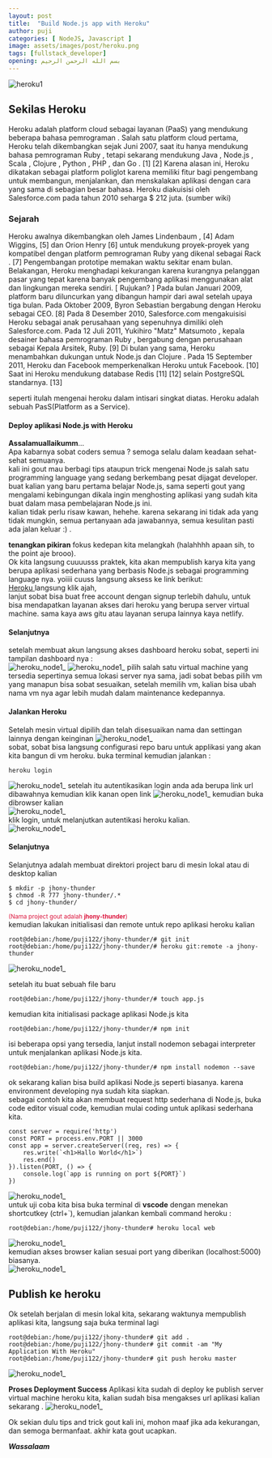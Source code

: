 ```yaml
---
layout: post
title:  "Build Node.js app with Heroku"
author: puji
categories: [ NodeJS, Javascript ]
image: assets/images/post/heroku.png
tags: [fullstack_developer]
opening: بسم الله الرحمن الرحيم
---  
```


![heroku1]({{site.url}}/assets/images/post/heroku2.png) 

## Sekilas Heroku  
Heroku adalah platform cloud sebagai layanan (PaaS) yang mendukung beberapa bahasa pemrograman . Salah satu platform cloud pertama, Heroku telah dikembangkan sejak Juni 2007, saat itu hanya mendukung bahasa pemrograman Ruby , tetapi sekarang mendukung Java , Node.js , Scala , Clojure , Python , PHP , dan Go . [1] [2] Karena alasan ini, Heroku dikatakan sebagai platform poliglot karena memiliki fitur bagi pengembang untuk membangun, menjalankan, dan menskalakan aplikasi dengan cara yang sama di sebagian besar bahasa. Heroku diakuisisi oleh Salesforce.com pada tahun 2010 seharga $ 212 juta. (sumber wiki)
### Sejarah  
Heroku awalnya dikembangkan oleh James Lindenbaum , [4] Adam Wiggins, [5] dan Orion Henry [6] untuk mendukung proyek-proyek yang kompatibel dengan platform pemrograman Ruby yang dikenal sebagai Rack . [7] Pengembangan prototipe memakan waktu sekitar enam bulan. Belakangan, Heroku menghadapi kekurangan karena kurangnya pelanggan pasar yang tepat karena banyak pengembang aplikasi menggunakan alat dan lingkungan mereka sendiri. [ Rujukan? ] Pada bulan Januari 2009, platform baru diluncurkan yang dibangun hampir dari awal setelah upaya tiga bulan. Pada Oktober 2009, Byron Sebastian bergabung dengan Heroku sebagai CEO. [8] Pada 8 Desember 2010, Salesforce.com mengakuisisi Heroku sebagai anak perusahaan yang sepenuhnya dimiliki oleh Salesforce.com. Pada 12 Juli 2011, Yukihiro "Matz" Matsumoto , kepala desainer bahasa pemrograman Ruby , bergabung dengan perusahaan sebagai Kepala Arsitek, Ruby. [9] Di bulan yang sama, Heroku menambahkan dukungan untuk Node.js dan Clojure . Pada 15 September 2011, Heroku dan Facebook memperkenalkan Heroku untuk Facebook. [10] Saat ini Heroku mendukung database Redis [11] [12] selain PostgreSQL standarnya. [13]  

seperti itulah mengenai heroku dalam intisari singkat diatas. Heroku adalah sebuah PasS(Platform as a Service).
#### Deploy aplikasi Node.js with Heroku
**Assalamuallaikumm**...  
Apa kabarnya sobat coders semua ? semoga selalu dalam keadaan sehat-sehat semuanya.  
kali ini gout mau berbagi tips ataupun trick mengenai Node.js salah satu programming language yang sedang berkembang pesat dijagat developer.  
buat kalian yang baru pertama belajar Node.js, sama seperti gout yang mengalami kebingungan dikala ingin menghosting aplikasi yang sudah kita buat dalam masa pembelajaran Node.js ini.  
kalian tidak perlu risaw kawan, hehehe. karena sekarang ini tidak ada yang tidak mungkin, semua pertanyaan ada jawabannya, semua kesulitan pasti ada jalan keluar :) .  

**tenangkan pikiran** fokus kedepan kita melangkah (halahhhh apaan sih, to the point aje brooo).  
Ok kita langsung cuuuusss praktek, kita akan mempublish karya kita yang berupa aplikasi sederhana yang berbasis Node.js sebagai programming language nya. yoiiii cuuss langsung aksess ke link berikut:  
<a href="https://www.heroku.com/">Heroku </a> langsung klik ajah,  
lanjut sobat bisa buat free account dengan signup terlebih dahulu, untuk bisa mendapatkan layanan akses dari heroku yang berupa server virtual machine. sama kaya aws gitu atau layanan serupa lainnya kaya netlify.  

#### Selanjutnya  
setelah membuat akun langsung akses dashboard heroku sobat, seperti ini tampilan dashboard nya :  
![heroku_node1_]({{site.url}}/assets/images/post/heroku/heroku1.png)
![heroku_node1_]({{site.url}}/assets/images/post/heroku/heroku2.png) 
pilih salah satu virtual machine yang tersedia sepertinya semua lokasi server nya sama, jadi sobat bebas pilih vm yang manapun bisa sobat sesuaikan, setelah memilih vm, kalian bisa ubah nama vm nya agar lebih mudah dalam maintenance kedepannya.

#### Jalankan Heroku  
Setelah mesin virtual dipilih dan telah disesuaikan nama dan settingan lainnya dengan keinginan
![heroku_node1_]({{site.url}}/assets/images/post/heroku/heroku3.png)  
sobat, sobat bisa langsung configurasi repo baru untuk applikasi yang akan kita bangun di vm heroku. buka terminal kemudian jalankan :  
```
heroku login
```  
![heroku_node1_]({{site.url}}/assets/images/post/heroku/heroku4.png)
setelah itu autentikasikan login anda ada berupa link url dibawahnya kemudian klik kanan open link
![heroku_node1_]({{site.url}}/assets/images/post/heroku/heroku5.png) 
kemudian buka dibrowser kalian  
![heroku_node1_]({{site.url}}/assets/images/post/heroku/heroku6.png)  
klik login, untuk melanjutkan autentikasi heroku kalian.  
![heroku_node1_]({{site.url}}/assets/images/post/heroku/heroku7.png)  

#### Selanjutnya  
Selanjutnya adalah membuat direktori project baru di mesin lokal atau di desktop kalian  
```
$ mkdir -p jhony-thunder
$ chmod -R 777 jhony-thunder/.*
$ cd jhony-thunder/
```
<small style="color:crimson;">(Nama project gout adalah **jhony-thunder**)</small>  
kemudian lakukan initialisasi dan remote untuk repo aplikasi heroku kalian  

```
root@debian:/home/puji122/jhony-thunder/# git init
root@debian:/home/puji122/jhony-thunder/# heroku git:remote -a jhony-thunder
```  
![heroku_node1_]({{site.url}}/assets/images/post/heroku/heroku10.png)  

setelah itu buat sebuah file baru
```
root@debian:/home/puji122/jhony-thunder/# touch app.js 
```
kemudian kita initialisasi package aplikasi Node.js kita
```
root@debian:/home/puji122/jhony-thunder/# npm init 
```  
isi beberapa opsi yang tersedia, lanjut install nodemon sebagai interpreter untuk menjalankan aplikasi Node.js kita.
```
root@debian:/home/puji122/jhony-thunder/# npm install nodemon --save
```  
ok sekarang kalian bisa build aplikasi Node.js seperti biasanya. karena environment developing nya sudah kita siapkan.  
sebagai contoh kita akan membuat request http sederhana di Node.js, buka code editor visual code, kemudian mulai coding untuk aplikasi sederhana kita.
```
const server = require('http')
const PORT = process.env.PORT || 3000
const app = server.createServer((req, res) => {
    res.write(`<h1>Hallo World</h1>`)
    res.end()
}).listen(PORT, () => {
    console.log(`app is running on port ${PORT}`)
})
```  
![heroku_node1_]({{site.url}}/assets/images/post/heroku/heroku10.png)  
untuk uji coba kita bisa buka terminal di **vscode** dengan menekan shortcutkey (ctrl+`), kemudian jalankan kembali command heroku :  

```
root@debian:/home/puji122/jhony-thunder# heroku local web 
```  
![heroku_node1_]({{site.url}}/assets/images/post/heroku/heroku13.png)  
kemudian akses browser kalian sesuai port yang diberikan (localhost:5000) biasanya.  
![heroku_node1_]({{site.url}}/assets/images/post/heroku/heroku14.png)  

## Publish ke heroku  
Ok setelah berjalan di mesin lokal kita, sekarang waktunya mempublish aplikasi kita, langsung saja buka terminal lagi 
```
root@debian:/home/puji122/jhony-thunder# git add .
root@debian:/home/puji122/jhony-thunder# git commit -am "My Application With Heroku"
root@debian:/home/puji122/jhony-thunder# git push heroku master 
```  
![heroku_node1_]({{site.url}}/assets/images/post/heroku/heroku16.png)  

**Proses Deployment Success**
Aplikasi kita sudah di deploy ke publish server virtual machine heroku kita, kalian sudah bisa mengakses url aplikasi kalian sekarang .
![heroku_node1_]({{site.url}}/assets/images/post/heroku/heroku17.png)  

Ok sekian dulu tips and trick gout kali ini, mohon maaf jika ada kekurangan, dan semoga bermanfaat.
akhir kata gout ucapkan.  

***Wassalaam***
